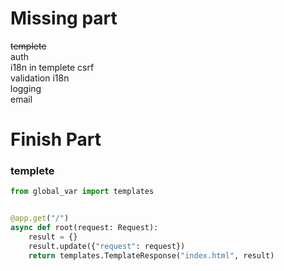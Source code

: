 # Missing part

~~templete~~  
auth  
i18n in templete 
csrf  
validation i18n  
logging  
email

# Finish Part

### templete

```python
from global_var import templates


@app.get("/")
async def root(request: Request):
    result = {}
    result.update({"request": request})
    return templates.TemplateResponse("index.html", result)
```